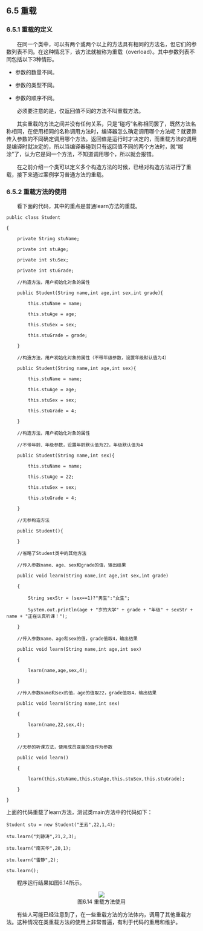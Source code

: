 ## 6.5  重载

###  6.5.1  重载的定义  

&emsp;&emsp;在同一个类中，可以有两个或两个以上的方法具有相同的方法名，但它们的参数列表不同。在这种情况下，该方法就被称为重载（overload）。其中参数列表不同包括以下3种情形。

- 参数的数量不同。

- 参数的类型不同。

- 参数的顺序不同。

&emsp;&emsp;必须要注意的是，仅返回值不同的方法不叫重载方法。

&emsp;&emsp;其实重载的方法之间并没有任何关系，只是“碰巧”名称相同罢了，既然方法名称相同，在使用相同的名称调用方法时，编译器怎么确定调用哪个方法呢？就要靠传入参数的不同确定调用哪个方法。返回值是运行时才决定的，而重载方法的调用是编译时就决定的，所以当编译器碰到只有返回值不同的两个方法时，就“糊涂”了，认为它是同一个方法，不知道调用哪个，所以就会报错。 

&emsp;&emsp;在之前介绍一个类可以定义多个构造方法的时候，已经对构造方法进行了重载，接下来通过案例学习普通方法的重载。

### 6.5.2  重载方法的使用  

&emsp;&emsp;看下面的代码，其中的重点是普通learn方法的重载。


```
public class Student 

{

    private String stuName;               

    private int stuAge;                    

    private int stuSex;                     

    private int stuGrade;                   

    //构造方法，用户初始化对象的属性

    public Student(String name,int age,int sex,int grade){

        this.stuName = name;

        this.stuAge = age;

        this.stuSex = sex;         

        this.stuGrade = grade;

    }

    //构造方法，用户初始化对象的属性（不带年级参数，设置年级默认值为4）

    public Student(String name,int age,int sex){

        this.stuName = name;

        this.stuAge = age;

        this.stuSex = sex;         

        this.stuGrade = 4;

    }       

    //构造方法，用户初始化对象的属性

    //不带年龄、年级参数，设置年龄默认值为22，年级默认值为4

    public Student(String name,int sex){

        this.stuName = name;

        this.stuAge = 22;

        this.stuSex = sex;         

        this.stuGrade = 4;

    }       

    //无参构造方法

    public Student(){

    }

    //省略了Student类中的其他方法

    //传入参数name、age、sex和grade的值，输出结果

    public void learn(String name,int age,int sex,int grade)

    {

        String sexStr = (sex==1)?"男生":"女生";

        System.out.println(age + "岁的大学" + grade + "年级" + sexStr + name + "正在认真听课！");

    }

    //传入参数name、age和sex的值，grade值取4，输出结果

    public void learn(String name,int age,int sex)

    {

        learn(name,age,sex,4);

    }

    //传入参数name和sex的值，age的值取22，grade值取4，输出结果

    public void learn(String name,int sex)

    {

        learn(name,22,sex,4);

    }

    //无参的听课方法，使用成员变量的值作为参数

    public void learn()

    {

        learn(this.stuName,this.stuAge,this.stuSex,this.stuGrade);

    }

}
```


上面的代码重载了learn方法，测试类main方法中的代码如下：


```
Student stu = new Student("王云",22,1,4);

stu.learn("刘静涛",21,2,3);

stu.learn("南天华",20,1);

stu.learn("雷静",2);

stu.learn();
```

&emsp;&emsp;程序运行结果如图6.14所示。

<center><img  src="https://labfile.oss.aliyuncs.com/library/textbook-java1/img/d6z/tu6.14.png"/></center>
<center>图6.14  重载方法使用</center>  

&emsp;&emsp;有些人可能已经注意到了，在一些重载方法的方法体内，调用了其他重载方法。这种情况在类重载方法的使用上非常普遍，有利于代码的重用和维护。



